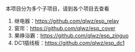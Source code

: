 本项目分为多个子项目，请到各个项目去查看

1. 继电器：https://github.com/qlwz/esp_relay  
2. 窗帘：https://github.com/qlwz/esp_cover  
3. 果峥浴霸：https://github.com/qlwz/esp_zinguo  
4. DC1插线板：https://github.com/qlwz/esp_dc1  
